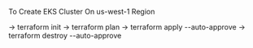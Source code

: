 To Create EKS Cluster On us-west-1 Region

-> terraform init
-> terraform plan
-> terraform apply --auto-approve
-> terraform destroy --auto-approve